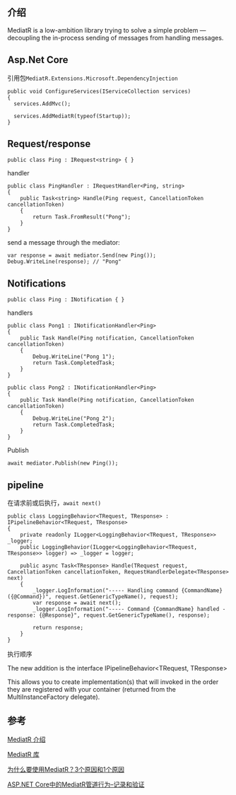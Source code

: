 
## 介绍
MediatR is a low-ambition library trying to solve a simple problem — decoupling the in-process sending of messages from handling messages. 

## Asp.Net Core
引用包`MediatR.Extensions.Microsoft.DependencyInjection `
```
public void ConfigureServices(IServiceCollection services)
{
  services.AddMvc();

  services.AddMediatR(typeof(Startup));
}
```

## Request/response
```
public class Ping : IRequest<string> { }
```

handler
```
public class PingHandler : IRequestHandler<Ping, string>
{
    public Task<string> Handle(Ping request, CancellationToken cancellationToken)
    {
        return Task.FromResult("Pong");
    }
}
```

send a message through the mediator:

```
var response = await mediator.Send(new Ping());
Debug.WriteLine(response); // "Pong"
```

## Notifications

```
public class Ping : INotification { }
```

handlers 
```
public class Pong1 : INotificationHandler<Ping>
{
    public Task Handle(Ping notification, CancellationToken cancellationToken)
    {
        Debug.WriteLine("Pong 1");
        return Task.CompletedTask;
    }
}

public class Pong2 : INotificationHandler<Ping>
{
    public Task Handle(Ping notification, CancellationToken cancellationToken)
    {
        Debug.WriteLine("Pong 2");
        return Task.CompletedTask;
    }
}
```

Publish
```
await mediator.Publish(new Ping());
```

## pipeline 

在请求前或后执行，`await next()`

```
public class LoggingBehavior<TRequest, TResponse> : IPipelineBehavior<TRequest, TResponse>
{
    private readonly ILogger<LoggingBehavior<TRequest, TResponse>> _logger;
    public LoggingBehavior(ILogger<LoggingBehavior<TRequest, TResponse>> logger) => _logger = logger;

    public async Task<TResponse> Handle(TRequest request, CancellationToken cancellationToken, RequestHandlerDelegate<TResponse> next)
    {
        _logger.LogInformation("----- Handling command {CommandName} ({@Command})", request.GetGenericTypeName(), request);
        var response = await next();
        _logger.LogInformation("----- Command {CommandName} handled - response: {@Response}", request.GetGenericTypeName(), response);

        return response;
    }
}
```

执行顺序

The new addition is the interface IPipelineBehavior<TRequest, TResponse>

This allows you to create implementation(s) that will invoked in the order they are registered with your container (returned from the MultiInstanceFactory delegate).



## 参考
[MediatR 介绍](https://betterway.headspring.com/development-guidelines/libraries/mediatr.html)

[MediatR 库](https://github.com/jbogard/MediatR/wiki)

[为什么要使用MediatR？3个原因和1个原因](https://codeopinion.com/why-use-mediatr-3-reasons-why-and-1-reason-not/)

[ASP.NET Core中的MediatR管道行为–记录和验证](https://codewithmukesh.com/blog/mediatr-pipeline-behaviour/)